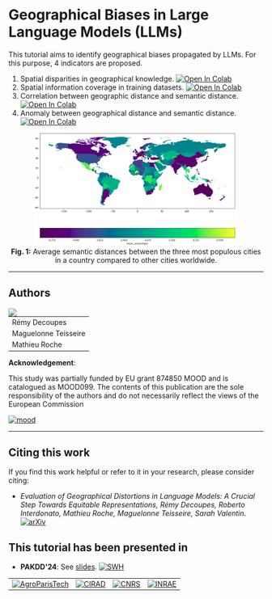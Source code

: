 # Geographical Biases in Large Language Models (LLMs)

This tutorial aims to identify geographical biases propagated by LLMs. For this purpose, 4 indicators are proposed.

1. Spatial disparities in geographical knowledge. [![Open In Colab](https://colab.research.google.com/assets/colab-badge.svg)](https://colab.research.google.com/github/tetis-nlp/geographical-biases-in-llms/blob/master/.src/0000.ipynb)
2. Spatial information coverage in training datasets. [![Open In Colab](https://colab.research.google.com/assets/colab-badge.svg)](https://colab.research.google.com/github/tetis-nlp/geographical-biases-in-llms/blob/master/.src/0001.ipynb)
3. Correlation between geographic distance and semantic distance. [![Open In Colab](https://colab.research.google.com/assets/colab-badge.svg)](https://colab.research.google.com/github/tetis-nlp/geographical-biases-in-llms/blob/master/.src/0002.ipynb)
4. Anomaly between geographical distance and semantic distance. [![Open In Colab](https://colab.research.google.com/assets/colab-badge.svg)](https://colab.research.google.com/github/tetis-nlp/geographical-biases-in-llms/blob/master/.src/0003.ipynb)

<p align="center">
  <img src="readme.ressources/World_aggregated_bert.png" alt="Semantic Distances" width="400"/><br/>
  <strong>Fig. 1:</strong> Average semantic distances between the three most populous cities in a country compared to other cities worldwide.
</p>


-----
## Authors

<img align="left" src="https://www.umr-tetis.fr/images/logo-header-tetis.png">


|           |
|----------------------|
| Rémy Decoupes        |
| Maguelonne Teisseire |
| Mathieu Roche        |

**Acknowledgement**:

This study was partially funded by EU grant 874850 MOOD and is catalogued as MOOD099. The contents of
this publication are the sole responsibility of the authors and do not necessarily reflect the views of the European
Commission

<a href="https://mood-h2020.eu/"><img src="https://mood-h2020.eu/wp-content/uploads/2020/10/logo_Mood_texte-dessous_CMJN_vecto-300x136.jpg" alt="mood"/></a> 


---
## Citing this work

If you find this work helpful or refer to it in your research, please consider citing:

+ *Evaluation of Geographical Distortions in Language Models: A Crucial Step Towards Equitable Representations, Rémy Decoupes, Roberto Interdonato, Mathieu Roche, Maguelonne Teisseire, Sarah Valentin*. 
[![arXiv](https://img.shields.io/badge/arXiv-2404.17401-b31b1b.svg)](https://arxiv.org/abs/2404.17401)

## This tutorial has been presented in

- **PAKDD'24**: See [slides](slides/PAKDD2024_Tutorial_LM_Spatial.pdf). [![SWH](https://archive.softwareheritage.org/badge/swh:1:rev:7a5b8799435c1bc858fde76347347a7ef44f0053/)](https://archive.softwareheritage.org/swh:1:rev:7a5b8799435c1bc858fde76347347a7ef44f0053;origin=https://github.com/tetis-nlp/geographical-biases-in-llms;visit=swh:1:snp:6dad1d279a108a591059f4a006d379285bb2a575)


|   |   |   |   |
|---|---|---|---|
| <a href="https://www.agroparistech.fr/"><img src="https://ecampus.paris-saclay.fr/pluginfile.php/422294/coursecat/description/logo_sansbaseline.png" alt="AgroParisTech"/></a> | <a href="https://www.cirad.fr/"><img src="https://en.agreenium.fr/sites/default/files/styles/large/public/CIRAD.jpg" alt="CIRAD" /></a> | <a href="https://www.cnrs.fr"><img src="https://upload.wikimedia.org/wikipedia/fr/thumb/7/72/Logo_Centre_national_de_la_recherche_scientifique_%282023-%29.svg/langfr-130px-Logo_Centre_national_de_la_recherche_scientifique_%282023-%29.svg.png" alt="CNRS"/></a> | <a href="https://www.inrae.fr"><img src="https://www.inrae.fr/themes/custom/inrae_socle/logo.svg" alt="INRAE" /></a> |

